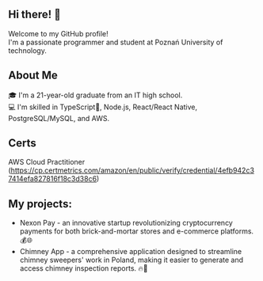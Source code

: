## Hi there! 👋
Welcome to my GitHub profile!<br> I'm a passionate programmer and student at Poznań University of technology.

## About Me
🎓 I'm a 21-year-old graduate from an IT high school.<br>
💻 I'm skilled in TypeScript💙, Node.js, React/React Native, PostgreSQL/MySQL, and AWS.<br>

## Certs
AWS Cloud Practitioner (https://cp.certmetrics.com/amazon/en/public/verify/credential/4efb942c37414efa827816f18c3d38c6)

## My projects:
* Nexon Pay - an innovative startup revolutionizing cryptocurrency payments for both brick-and-mortar stores and e-commerce platforms. 💰🌐
* Chimney App - a comprehensive application designed to streamline chimney sweepers' work in Poland, making it easier to generate and access chimney inspection reports. 🔥🧹
